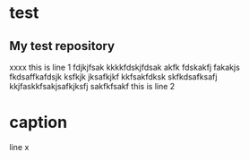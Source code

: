 # test
## My test repository
xxxx
this is line 1 fdjkjfsak kkkkfdskjfdsak akfk fdskakfj fakakjs fkdsaffkafdsjk ksfkjk jksafkjkf kkfsakfdksk skfkdsafksafj kkjfaskkfsakjsafkjksfj sakfkfsakf
this is line 2
# caption
line x
